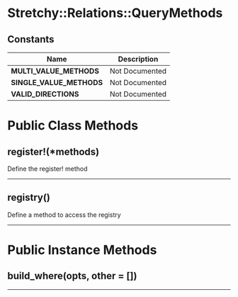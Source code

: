# Stretchy::Relations::QueryMethods [](#module-Stretchy::Relations::QueryMethods) [](#top)

    
## Constants
| Name | Description |
| ---- | ----------- |
| **MULTI_VALUE_METHODS[](#MULTI_VALUE_METHODS)** | Not Documented |
| **SINGLE_VALUE_METHODS[](#SINGLE_VALUE_METHODS)** | Not Documented |
| **VALID_DIRECTIONS[](#VALID_DIRECTIONS)** | Not Documented |

# Public Class Methods

      
## register!(*methods) [](#method-c-register-21)
         
Define the register! method  
        
---


## registry() [](#method-c-registry)
         
Define a method to access the registry  
        
---


# Public Instance Methods

      
## build_where(opts, other = []) [](#method-i-build_where)
         
  
        
---

